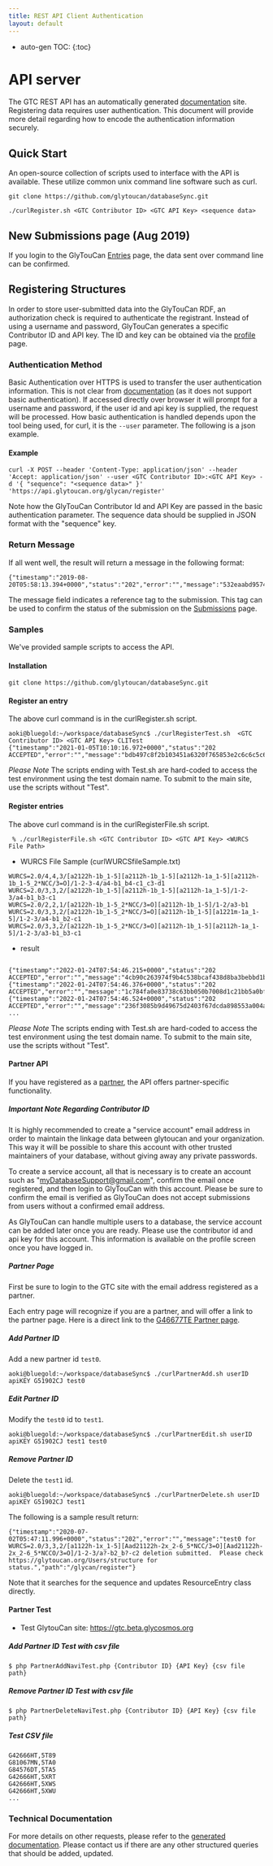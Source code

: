 ```yaml
---
title: REST API Client Authentication
layout: default
---
```

* auto-gen TOC:
{:toc}

# API server

The GTC REST API has an automatically generated [documentation](htts://api.glytoucan.org) site.  Registering data requires user authentication.  This document will provide more detail regarding how to encode the authentication information securely.

## Quick Start

An open-source collection of scripts used to interface with the API is available.  These utilize common unix command line software such as curl.

`git clone https://github.com/glytoucan/databaseSync.git`

```
./curlRegister.sh <GTC Contributor ID> <GTC API Key> <sequence data>
```

## New Submissions page (Aug 2019)

If you login to the GlyTouCan [Entries](https://glytoucan.org/Users/structure) page, the data sent over command line can be confirmed.

## Registering Structures

In order to store user-submitted data into the GlyTouCan RDF, an authorization check is required to authenticate the registrant.  Instead of using a username and password, GlyTouCan generates a specific Contributor ID and API key.  The ID and key can be obtained via the [profile](https://glytoucan.org/Users/profile) page.

### Authentication Method

Basic Authentication over HTTPS is used to transfer the user authentication information.  This is not clear from [documentation](https://api.glytoucan.org) (as it does not support basic authentication).  If accessed directly over browser it will prompt for a username and password, if the user id and api key is supplied, the request will be processed.  How basic authentication is handled depends upon the tool being used, for curl, it is the `--user` parameter.  The following is a json example.

#### Example

```
curl -X POST --header 'Content-Type: application/json' --header 'Accept: application/json' --user <GTC Contributor ID>:<GTC API Key> -d '{ "sequence": "<sequence data>" }' 'https://api.glytoucan.org/glycan/register'
```

Note how the GlyTouCan Contributor Id and API Key are passed in the basic authentication parameter.  The sequence data should be supplied in JSON format with the "sequence" key.

### Return Message

If all went well, the result will return a message in the following format:

```
{"timestamp":"2019-08-20T05:58:13.394+0000","status":"202","error":"","message":"532eaabd9574880dbf76b9b8cc00832c20a6ec113d682299550d7a6e0f345e25","path":"/glycan/register"}
```

The message field indicates a reference tag to the submission.  This tag can be used to confirm the status of the submission on the [Submissions](https://glytoucan.org/Users/structure) page.

### Samples

We've provided sample scripts to access the API.

#### Installation

`git clone https://github.com/glytoucan/databaseSync.git`

#### Register an entry

The above curl command is in the curlRegister.sh script.

```
aoki@bluegold:~/workspace/databaseSync$ ./curlRegisterTest.sh  <GTC Contributor ID> <GTC API Key> CLITest
{"timestamp":"2021-01-05T10:10:16.972+0000","status":"202 ACCEPTED","error":"","message":"bdb497c8f2b103451a6320f765853e2c6c6c5c6dc64aec7ca5b48c96b0658675","path":"/glycan/register"}
```

*Please Note*
The scripts ending with Test.sh are hard-coded to access the test environment using the test domain name.  To submit to the main site, use the scripts without "Test".


#### Register entries


The above curl command is in the curlRegisterFile.sh script.

```
 % ./curlRegisterFile.sh <GTC Contributor ID> <GTC API Key> <WURCS File Path>
```

* WURCS File Sample (curlWURCSfileSample.txt)

```
WURCS=2.0/4,4,3/[a2122h-1b_1-5][a2112h-1b_1-5][a2112h-1a_1-5][a2112h-1b_1-5_2*NCC/3=O]/1-2-3-4/a4-b1_b4-c1_c3-d1
WURCS=2.0/3,3,2/[a2122h-1b_1-5][a2112h-1b_1-5][a2112h-1a_1-5]/1-2-3/a4-b1_b3-c1
WURCS=2.0/2,2,1/[a2122h-1b_1-5_2*NCC/3=O][a2112h-1b_1-5]/1-2/a3-b1
WURCS=2.0/3,3,2/[a2122h-1b_1-5_2*NCC/3=O][a2112h-1b_1-5][a1221m-1a_1-5]/1-2-3/a4-b1_b2-c1
WURCS=2.0/3,3,2/[a2122h-1b_1-5_2*NCC/3=O][a2112h-1b_1-5][a2112h-1a_1-5]/1-2-3/a3-b1_b3-c1
```

* result
```

{"timestamp":"2022-01-24T07:54:46.215+0000","status":"202 ACCEPTED","error":"","message":"4cb90c263974f9b4c538bcaf438d8ba3bebbd1b0694fa81d6b1532606e6022c7","path":"/glycan/register"}
{"timestamp":"2022-01-24T07:54:46.376+0000","status":"202 ACCEPTED","error":"","message":"1c784fa0e83738c63bb050b7008d1c21bb5a0bf8bafae172c5309fe41dabdd4a","path":"/glycan/register"}
{"timestamp":"2022-01-24T07:54:46.524+0000","status":"202 ACCEPTED","error":"","message":"236f3085b9d49675d2403f67dcda898553a004a3d6248311b259d4e32c379014","path":"/glycan/register"}
...
```

*Please Note*
The scripts ending with Test.sh are hard-coded to access the test environment using the test domain name.  To submit to the main site, use the scripts without "Test".

#### Partner API

If you have registered as a [partner](http://code.glytoucan.org/partner/), the API offers partner-specific functionality.

##### Important Note Regarding Contributor ID

It is highly recommended to create a "service account" email address in order to maintain the linkage data between glytoucan and your organization.  This way it will be possible to share this account with other trusted maintainers of your database, without giving away any private passwords.

To create a service account, all that is necessary is to create an account such as "myDatabaseSupport@gmail.com", confirm the email once registered, and then login to GlyTouCan with this account.  Please be sure to confirm the email is verified as GlyTouCan does not accept submissions from users without a confirmed email address.

As GlyTouCan can handle multiple users to a database, the service account can be added later once you are ready.  Please use the contributor id and api key for this account.  This information is available on the profile screen once you have logged in.

##### Partner Page

First be sure to login to the GTC site with the email address registered as a partner.

Each entry page will recognize if you are a partner, and will offer a link to the partner page.  Here is a direct link to the [G46677TE Partner page](https://glytoucan.org/Partner/Glycans/G46677TE).

##### Add Partner ID

Add a new partner id `test0`.

```
aoki@bluegold:~/workspace/databaseSync$ ./curlPartnerAdd.sh userID apiKEY G51902CJ test0
```

##### Edit Partner ID

Modify the `test0` id to `test1`.

```
aoki@bluegold:~/workspace/databaseSync$ ./curlPartnerEdit.sh userID apiKEY G51902CJ test1 test0
```

##### Remove Partner ID

Delete the `test1` id.

```
aoki@bluegold:~/workspace/databaseSync$ ./curlPartnerDelete.sh userID apiKEY G51902CJ test1
```

The following is a sample result return:

```
{"timestamp":"2020-07-02T05:47:11.996+0000","status":"202","error":"","message":"test0 for WURCS=2.0/3,3,2/[a1122h-1x_1-5][Aad21122h-2x_2-6_5*NCC/3=O][Aad21122h-2x_2-6_5*NCCO/3=O]/1-2-3/a?-b2_b?-c2 deletion submitted.  Please check https://glytoucan.org/Users/structure for status.","path":"/glycan/register"}
```

Note that it searches for the sequence and updates ResourceEntry class directly.


#### Partner Test

* Test GlytouCan site: https://gtc.beta.glycosmos.org

##### Add Partner ID Test with csv file

```
$ php PartnerAddNaviTest.php {Contributor ID} {API Key} {csv file path}
```

##### Remove Partner ID Test with csv file

```
$ php PartnerDeleteNaviTest.php {Contributor ID} {API Key} {csv file path}
```

##### Test CSV file

```
G42666HT,5T89
G81067MN,5TA0
G84576DT,5TA5
G42666HT,5XRT
G42666HT,5XWS
G42666HT,5XWU
...
```


### Technical Documentation

For more details on other requests, please refer to the [generated documentation](https://api.glytoucan.org).  Please contact us if there are any other structured queries that should be added, updated.
